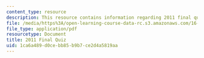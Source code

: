 ```yaml
---
content_type: resource
description: This resource contains information regarding 2011 final quiz.
file: /media/https%3A/open-learning-course-data-rc.s3.amazonaws.com/16-50-introduction-to-propulsion-systems-spring-2012/1ca6a489d0cebb85b9b7ce2d4a5819aa_MIT16_50S12_final_quiz.pdf
file_type: application/pdf
resourcetype: Document
title: 2011 Final Quiz
uid: 1ca6a489-d0ce-bb85-b9b7-ce2d4a5819aa
---
```

